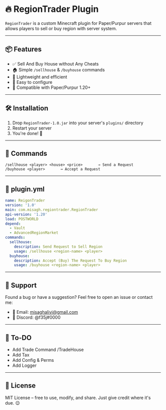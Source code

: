 # 🔥 RegionTrader Plugin

`RegionTrader` is a custom Minecraft plugin for Paper/Purpur servers that allows players to sell or buy region with server system.

---

## 📦 Features

- ✅ Sell And Buy House without Any Cheats
- 🏠 Simple `/sellhouse` & `/buyhouse` commands
- 💾 Lightweight and efficient
- 📜 Easy to configure
- 🧩 Compatible with Paper/Purpur 1.20+

---

## 🛠 Installation

1. Drop `RegionTrader-1.0.jar` into your server's `plugins/` directory
2. Restart your server
3. You're done! 🚀

---

## 🧪 Commands

```
/sellhouse <player> <house> <price>       → Send a Request
/buyhouse <player>       → Accept a Request
```
---

## 📁 plugin.yml

```yaml
name: ReigonTrader
version: '1.0'
main: com.misagh.regiontrader.RegionTrader
api-version: '1.20'
load: POSTWORLD
depend:
  - Vault
  - AdvancedRegionMarket
commands:
  sellhouse:
    description: Send Request to Sell Region
    usage: /sellhouse <region-name> <player>
  buyhouse:
    description: Accept (Buy) The Request To Buy Region
    usage: /buyhouse <region-name> <player>
```

---

## 💬 Support

Found a bug or have a suggestion? Feel free to open an issue or contact me:
- 📧 Email: misaghalivi@gmail.com
- 🧵 Discord: @f35j#0000

---

## 🧠 To-DO

- Add Trade Command /TradeHouse
- Add Tax
- Add Config & Perms
- Add Logger

---

## 📜 License

MIT License – free to use, modify, and share. Just give credit where it's due. 😉
